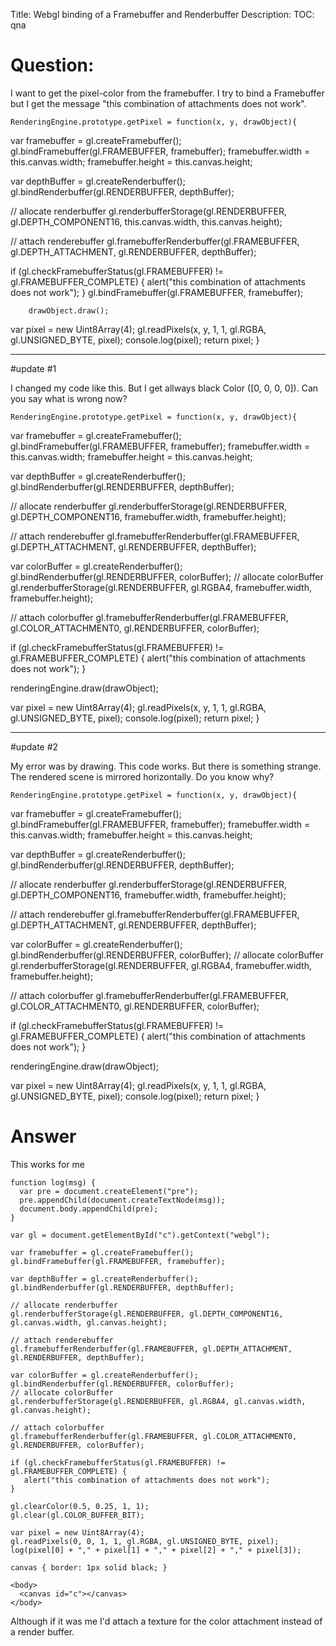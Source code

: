 Title: Webgl binding of a Framebuffer and Renderbuffer
Description:
TOC: qna

# Question:

I want to get the pixel-color from the framebuffer.
I try to bind a Framebuffer but I get the message "this combination of attachments does not work".

    RenderingEngine.prototype.getPixel = function(x, y, drawObject){
 var framebuffer = gl.createFramebuffer();
 gl.bindFramebuffer(gl.FRAMEBUFFER, framebuffer);
 framebuffer.width = this.canvas.width;
 framebuffer.height = this.canvas.height;
 
 var depthBuffer = gl.createRenderbuffer();
 gl.bindRenderbuffer(gl.RENDERBUFFER, depthBuffer);

 // allocate renderbuffer
 gl.renderbufferStorage(gl.RENDERBUFFER, gl.DEPTH_COMPONENT16, this.canvas.width, this.canvas.height);  

 // attach renderebuffer
 gl.framebufferRenderbuffer(gl.FRAMEBUFFER, gl.DEPTH_ATTACHMENT, gl.RENDERBUFFER, depthBuffer);
 
 if (gl.checkFramebufferStatus(gl.FRAMEBUFFER) != gl.FRAMEBUFFER_COMPLETE) {
    alert("this combination of attachments does not work");
 }
 gl.bindFramebuffer(gl.FRAMEBUFFER, framebuffer);

        drawObject.draw();
 
 var pixel = new Uint8Array(4);
 gl.readPixels(x, y, 1, 1, gl.RGBA, gl.UNSIGNED_BYTE, pixel);
 console.log(pixel);
 return pixel;
}

---

#update #1

I changed my code like this. But I get allways black Color ([0, 0, 0, 0]). Can you say what is wrong now?

    RenderingEngine.prototype.getPixel = function(x, y, drawObject){
 var framebuffer = gl.createFramebuffer();
 gl.bindFramebuffer(gl.FRAMEBUFFER, framebuffer);
 framebuffer.width = this.canvas.width;
 framebuffer.height = this.canvas.height;
 
 var depthBuffer = gl.createRenderbuffer();
 gl.bindRenderbuffer(gl.RENDERBUFFER, depthBuffer);
 

 // allocate renderbuffer
 gl.renderbufferStorage(gl.RENDERBUFFER, gl.DEPTH_COMPONENT16, framebuffer.width, framebuffer.height);  
 
 // attach renderebuffer
 gl.framebufferRenderbuffer(gl.FRAMEBUFFER, gl.DEPTH_ATTACHMENT, gl.RENDERBUFFER, depthBuffer);
 
 var colorBuffer = gl.createRenderbuffer();
 gl.bindRenderbuffer(gl.RENDERBUFFER, colorBuffer);
 // allocate colorBuffer
 gl.renderbufferStorage(gl.RENDERBUFFER, gl.RGBA4, framebuffer.width, framebuffer.height);  

 // attach colorbuffer
 gl.framebufferRenderbuffer(gl.FRAMEBUFFER, gl.COLOR_ATTACHMENT0, gl.RENDERBUFFER, colorBuffer);
 
 if (gl.checkFramebufferStatus(gl.FRAMEBUFFER) != gl.FRAMEBUFFER_COMPLETE) {
    alert("this combination of attachments does not work");
 }
 
 renderingEngine.draw(drawObject);
 
 var pixel = new Uint8Array(4);
 gl.readPixels(x, y, 1, 1, gl.RGBA, gl.UNSIGNED_BYTE, pixel);
 console.log(pixel);
 return pixel;
}

---

#update #2

My error was by drawing. This code works. But there is something strange. The rendered scene is mirrored horizontally. Do you know why?

    RenderingEngine.prototype.getPixel = function(x, y, drawObject){
 var framebuffer = gl.createFramebuffer();
 gl.bindFramebuffer(gl.FRAMEBUFFER, framebuffer);
 framebuffer.width = this.canvas.width;
 framebuffer.height = this.canvas.height;
 
 var depthBuffer = gl.createRenderbuffer();
 gl.bindRenderbuffer(gl.RENDERBUFFER, depthBuffer);
 

 // allocate renderbuffer
 gl.renderbufferStorage(gl.RENDERBUFFER, gl.DEPTH_COMPONENT16, framebuffer.width, framebuffer.height);  
 
 // attach renderebuffer
 gl.framebufferRenderbuffer(gl.FRAMEBUFFER, gl.DEPTH_ATTACHMENT, gl.RENDERBUFFER, depthBuffer);
 
 var colorBuffer = gl.createRenderbuffer();
 gl.bindRenderbuffer(gl.RENDERBUFFER, colorBuffer);
 // allocate colorBuffer
 gl.renderbufferStorage(gl.RENDERBUFFER, gl.RGBA4, framebuffer.width, framebuffer.height);  

 // attach colorbuffer
 gl.framebufferRenderbuffer(gl.FRAMEBUFFER, gl.COLOR_ATTACHMENT0, gl.RENDERBUFFER, colorBuffer);
 
 if (gl.checkFramebufferStatus(gl.FRAMEBUFFER) != gl.FRAMEBUFFER_COMPLETE) {
    alert("this combination of attachments does not work");
 }
 
 renderingEngine.draw(drawObject);
 
 var pixel = new Uint8Array(4);
 gl.readPixels(x, y, 1, 1, gl.RGBA, gl.UNSIGNED_BYTE, pixel);
 console.log(pixel);
 return pixel;
    }

# Answer

This works for me

<!-- begin snippet: js hide: false -->

<!-- language: lang-js -->

    function log(msg) {
      var pre = document.createElement("pre");
      pre.appendChild(document.createTextNode(msg));
      document.body.appendChild(pre);
    }

    var gl = document.getElementById("c").getContext("webgl");

    var framebuffer = gl.createFramebuffer();
    gl.bindFramebuffer(gl.FRAMEBUFFER, framebuffer);

    var depthBuffer = gl.createRenderbuffer();
    gl.bindRenderbuffer(gl.RENDERBUFFER, depthBuffer);

    // allocate renderbuffer
    gl.renderbufferStorage(gl.RENDERBUFFER, gl.DEPTH_COMPONENT16, gl.canvas.width, gl.canvas.height);  

    // attach renderebuffer
    gl.framebufferRenderbuffer(gl.FRAMEBUFFER, gl.DEPTH_ATTACHMENT, gl.RENDERBUFFER, depthBuffer);

    var colorBuffer = gl.createRenderbuffer();
    gl.bindRenderbuffer(gl.RENDERBUFFER, colorBuffer);
    // allocate colorBuffer
    gl.renderbufferStorage(gl.RENDERBUFFER, gl.RGBA4, gl.canvas.width, gl.canvas.height);  

    // attach colorbuffer
    gl.framebufferRenderbuffer(gl.FRAMEBUFFER, gl.COLOR_ATTACHMENT0, gl.RENDERBUFFER, colorBuffer);

    if (gl.checkFramebufferStatus(gl.FRAMEBUFFER) != gl.FRAMEBUFFER_COMPLETE) {
       alert("this combination of attachments does not work");
    }

    gl.clearColor(0.5, 0.25, 1, 1);
    gl.clear(gl.COLOR_BUFFER_BIT);
                 
    var pixel = new Uint8Array(4);
    gl.readPixels(0, 0, 1, 1, gl.RGBA, gl.UNSIGNED_BYTE, pixel);
    log(pixel[0] + "," + pixel[1] + "," + pixel[2] + "," + pixel[3]);



<!-- language: lang-css -->

    canvas { border: 1px solid black; }

<!-- language: lang-html -->

    <body>
      <canvas id="c"></canvas>  
    </body>

<!-- end snippet -->

Although if it was me I'd attach a texture for the color attachment instead of a render buffer.

